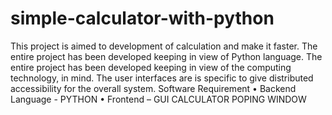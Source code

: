 # simple-calculator-with-python

This project is aimed to development of calculation and make it faster. The entire project has been developed keeping in view of Python language.
The entire project has been developed keeping in view of the computing technology, in mind. The user interfaces are is specific to give distributed accessibility for the overall system.
Software Requirement
• Backend Language - PYTHON
• Frontend – GUI CALCULATOR POPING WINDOW
